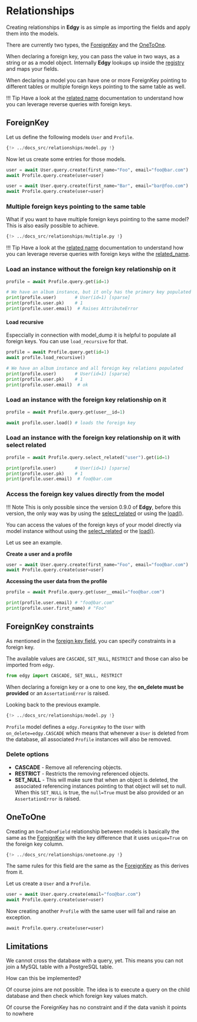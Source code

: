 # Relationships

Creating relationships in **Edgy** is as simple as importing the fields and apply them into
the models.

There are currently two types, the [ForeignKey](./fields.md#foreignkey)
and the [OneToOne](./fields.md#onetoone).

When declaring a foreign key, you can pass the value in two ways, as a string or as a model
object. Internally **Edgy** lookups up inside the [registry](./models.md#registry) and maps
your fields.

When declaring a model you can have one or more ForeignKey pointing to different tables or
multiple foreign keys pointing to the same table as well.

!!! Tip
    Have a look at the [related name](./queries/related-name.md) documentation to understand how
    you can leverage reverse queries with foreign keys.

## ForeignKey

Let us define the following models `User` and `Profile`.

```python
{!> ../docs_src/relationships/model.py !}
```

Now let us create some entries for those models.

```python
user = await User.query.create(first_name="Foo", email="foo@bar.com")
await Profile.query.create(user=user)

user = await User.query.create(first_name="Bar", email="bar@foo.com")
await Profile.query.create(user=user)
```

### Multiple foreign keys pointing to the same table

What if you want to have multiple foreign keys pointing to the same model? This is also easily
possible to achieve.

```python hl_lines="20-29"
{!> ../docs_src/relationships/multiple.py !}
```

!!! Tip
    Have a look at the [related name](./queries/related-name.md) documentation to understand how
    you can leverage reverse queries with foreign keys withe the
    [related_name](./queries/related-name.md#related_name-attribute).

### Load an instance without the foreign key relationship on it

```python
profile = await Profile.query.get(id=1)

# We have an album instance, but it only has the primary key populated
print(profile.user)       # User(id=1) [sparse]
print(profile.user.pk)    # 1
print(profile.user.email)  # Raises AttributeError
```

#### Load recursive

Especcially in connection with model_dump it is helpful to populate all foreign keys.
You can use `load_recursive` for that.

```python
profile = await Profile.query.get(id=1)
await profile.load_recursive()

# We have an album instance and all foreign key relations populated
print(profile.user)       # User(id=1) [sparse]
print(profile.user.pk)    # 1
print(profile.user.email)  # ok
```

### Load an instance with the foreign key relationship on it

```python
profile = await Profile.query.get(user__id=1)

await profile.user.load() # loads the foreign key
```

### Load an instance with the foreign key relationship on it with select related

```python
profile = await Profile.query.select_related("user").get(id=1)

print(profile.user)       # User(id=1) [sparse]
print(profile.user.pk)    # 1
print(profile.user.email)  # foo@bar.com
```

### Access the foreign key values directly from the model

!!! Note
    This is only possible since the version 0.9.0 of **Edgy**, before this version, the only way was
    by using the [select_related](#load-an-instance-with-the-foreign-key-relationship-on-it-with-select-related) or
    using the [load()](./queries/queries.md#load-the-foreign-keys-beforehand-with-select-related).

You can access the values of the foreign keys of your model directly via model instance without
using the [select_related](#load-an-instance-with-the-foreign-key-relationship-on-it-with-select-related) or
the [load()](./queries/queries.md#load-the-foreign-keys-beforehand-with-select-related).

Let us see an example.

**Create a user and a profile**

```python
user = await User.query.create(first_name="Foo", email="foo@bar.com")
await Profile.query.create(user=user)
```

**Accessing the user data from the profile**

```python
profile = await Profile.query.get(user__email="foo@bar.com")

print(profile.user.email) # "foo@bar.com"
print(profile.user.first_name) # "Foo"
```

## ForeignKey constraints

As mentioned in the [foreign key field](./fields.md#foreignkey), you can specify constraints in
a foreign key.

The available values are `CASCADE`, `SET_NULL`, `RESTRICT` and those can also be imported
from `edgy`.

```python
from edgy import CASCADE, SET_NULL, RESTRICT
```

When declaring a foreign key or a one to one key, the **on_delete must be provided** or an
`AssertationError` is raised.

Looking back to the previous example.

```python hl_lines="20"
{!> ../docs_src/relationships/model.py !}
```

`Profile` model defines a `edgy.ForeignKey` to the `User` with `on_delete=edgy.CASCADE` which
means that whenever a `User` is deleted from the database, all associated `Profile` instances will
also be removed.

### Delete options

* **CASCADE** - Remove all referencing objects.
* **RESTRICT** - Restricts the removing referenced objects.
* **SET_NULL** - This will make sure that when an object is deleted, the associated referencing
instances pointing to that object will set to null. When this `SET_NULL` is true, the `null=True`
must be also provided or an `AssertationError` is raised.

## OneToOne

Creating an `OneToOneField` relationship between models is basically the same as the
[ForeignKey](#foreignkey) with the key difference that it uses `unique=True` on the foreign key
column.

```python hl_lines="20"
{!> ../docs_src/relationships/onetoone.py !}
```

The same rules for this field are the same as the [ForeignKey](#foreignkey) as this derives from it.

Let us create a `User` and a `Profile`.

```python
user = await User.query.create(email="foo@bar.com")
await Profile.query.create(user=user)
```

Now creating another `Profile` with the same user will fail and raise an exception.

```
await Profile.query.create(user=user)
```


## Limitations

We cannot cross the database with a query, yet.
This means you can not join a MySQL table with a PostgreSQL table.

How can this be implemented?

Of course joins are not possible. The idea is to execute a query on the child database and then check which foreign key values match.

Of course the ForeignKey has no constraint and if the data vanish it points to nowhere
